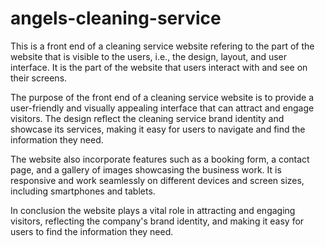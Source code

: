 # angels-cleaning-service
This is a front end of a cleaning service website refering to the part of the website that is visible to the users, i.e., the design, layout, and user interface. It is the part of the website that users interact with and see on their screens.

The purpose of the front end of a cleaning service website is to provide a user-friendly and visually appealing interface that can attract and engage visitors. The design reflect the cleaning service brand identity and showcase its services, making it easy for users to navigate and find the information they need.

The website also incorporate features such as a booking form, a contact page, and a gallery of images showcasing the business work. It is responsive and work seamlessly on different devices and screen sizes, including smartphones and tablets.

  In conclusion the website plays a vital role in attracting and engaging visitors, reflecting the company's brand identity, and making it easy for users to find the information they need.
